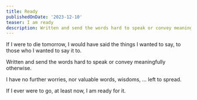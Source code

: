 ```yaml
---
title: Ready
publishedOnDate: '2023-12-10'
teaser: I am ready
description: Written and send the words hard to speak or convey meaningfully otherwise. I have no further worries, nor valuable words, wisdoms, ... left to spread. If I ever were to go, at least now, I am ready for it.
---
```


If I were to die tomorrow, I would have said the things I wanted to say, to those who I wanted to say it to.

Written and send the words hard to speak or convey meaningfully otherwise.

I have no further worries, nor valuable words, wisdoms, ... left to spread.

If I ever were to go, at least now, I am ready for it.
